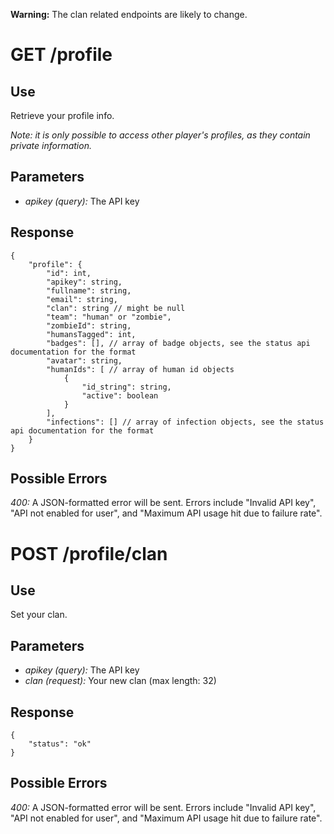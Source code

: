 **Warning:** The clan related endpoints are likely to change.

# GET /profile

## Use

Retrieve your profile info.

_Note: it is only possible to access other player's profiles, as they contain private information._

## Parameters

* _apikey (query):_ The API key

## Response

    {
        "profile": {
            "id": int,
            "apikey": string,
            "fullname": string,
            "email": string,
            "clan": string // might be null
            "team": "human" or "zombie",
            "zombieId": string,
            "humansTagged": int,
            "badges": [], // array of badge objects, see the status api documentation for the format
            "avatar": string,
            "humanIds": [ // array of human id objects
                {
                    "id_string": string,
                    "active": boolean
                }
            ],
            "infections": [] // array of infection objects, see the status api documentation for the format
        }
    }

## Possible Errors

_400:_ A JSON-formatted error will be sent. Errors include "Invalid API key", "API not enabled for user", and "Maximum API usage hit due to failure rate".

# POST /profile/clan

## Use

Set your clan.

## Parameters

* _apikey (query):_ The API key
* _clan (request):_ Your new clan (max length: 32)

## Response

    {
        "status": "ok"
    }

## Possible Errors

_400:_ A JSON-formatted error will be sent. Errors include "Invalid API key", "API not enabled for user", and "Maximum API usage hit due to failure rate".
